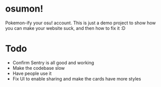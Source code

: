 # osumon! 
Pokemon-ify your osu! account. 
This is just a demo project to show how you can make your website suck, and then how to fix it :D

# Todo
- Confirm Sentry is all good and working
- Make the codebase slow
- Have people use it
- Fix UI to enable sharing and make the cards have more styles